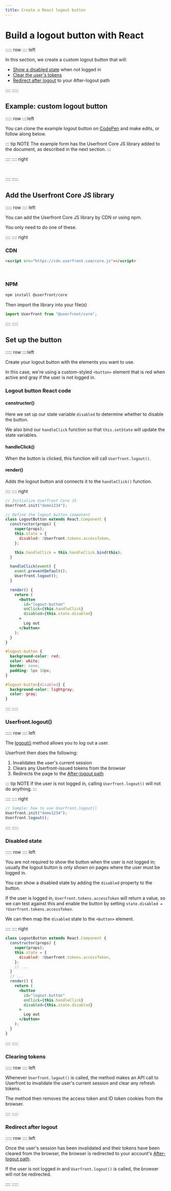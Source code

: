 ```yaml
---
title: Create a React logout button
---
```


<toolkit-breadcrumb />

# Build a logout button with React

::::: row
:::: left

In this section, we create a custom logout button that will:

- [Show a disabled state](#disabled-state) when not logged in
- [Clear the user's tokens](#clearing-tokens)
- [Redirect after logout](#redirect-after-logout) to your After-logout path

::::
:::::

## Example: custom logout button

::::: row
::::left

You can clone the example logout button on [CodePen](https://codepen.io/userfront/pen/yLbBBeq) and make edits, or follow along below.

::: tip NOTE
The example form has the Userfront Core JS library added to the document, as described in the next section.
:::

::::
:::: right

<br/>
<codepen title="Build a logout button with React" slug="yLbBBeq"/>

::::
:::::

## Add the Userfront Core JS library

::::: row
:::: left

You can add the Userfront Core JS library by CDN or using npm.

You only need to do one of these.

::::
:::: right

### CDN

```html
<script src="https://cdn.userfront.com/core.js"></script>
```

<br>

### NPM

```sh
npm install @userfront/core
```

Then import the library into your file(s)

```js
import Userfront from "@userfront/core";
```

::::
:::::

## Set up the button

::::: row
::::left

Create your logout button with the elements you want to use.

In this case, we're using a custom-styled `<button>` element that is red when active and gray if the user is not logged in.

### Logout button React code

#### constructor()

Here we set up our state variable `disabled` to determine whether to disable the button.

We also bind our `handleClick` function so that `this.setState` will update the state variables.

#### handleClick()

When the button is clicked, this function will call `Userfront.logout()`.

#### render()

Adds the logout button and connects it to the `handleClick()` function.

::::
:::: right

```jsx
// Initialize Userfront Core JS
Userfront.init("demo1234");

// Define the logout button component
class LogoutButton extends React.Component {
  constructor(props) {
    super(props);
    this.state = {
      disabled: !Userfront.tokens.accessToken,
    };

    this.handleClick = this.handleClick.bind(this);
  }

  handleClick(event) {
    event.preventDefault();
    Userfront.logout();
  }

  render() {
    return (
      <button
        id="logout-button"
        onClick={this.handleClick}
        disabled={this.state.disabled}
      >
        Log out
      </button>
    );
  }
}
```

```css
#logout-button {
  background-color: red;
  color: white;
  border: none;
  padding: 5px 10px;
}

#logout-button[disabled] {
  background-color: lightgray;
  color: gray;
}
```

::::
:::::

### Userfront.logout()

::::: row
:::: left

The [logout()](/docs/js.html#logout-options) method allows you to log out a user.

Userfront then does the following:

1. Invalidates the user's current session
2. Clears any Userfront-issued tokens from the browser
3. Redirects the page to the [After-logout path](/guide/glossary.html#after-logout-path)

::: tip NOTE
If the user is not logged in, calling `Userfront.logout()` will not do anything.
:::

::::
:::: right

```js
// Sample: how to use Userfront.logout()
Userfront.init("demo1234");
Userfront.logout();
```

::::
:::::

### Disabled state

::::: row
:::: left

You are not required to show the button when the user is not logged in; usually the logout button is only shown on pages where the user must be logged in.

You can show a disabled state by adding the `disabled` property to the button.

If the user is logged in, `Userfront.tokens.accessToken` will return a value, so we can test against this and enable the button by setting `state.disabled = !Userfront.tokens.accessToken`.

We can then map the `disabled` state to the `<button>` element.

::::
:::: right

```jsx {5,15}
class LogoutButton extends React.Component {
  constructor(props) {
    super(props);
    this.state = {
      disabled: !Userfront.tokens.accessToken,
    };
    // ...
  }
  // ...
  render() {
    return (
      <button
        id="logout-button"
        onClick={this.handleClick}
        disabled={this.state.disabled}
      >
        Log out
      </button>
    );
  }
}
```

::::
:::::

### Clearing tokens

::::: row
:::: left

Whenever `Userfront.logout()` is called, the method makes an API call to Userfront to invalidate the user's current session and clear any refresh tokens.

The method then removes the access token and ID token cookies from the browser.

::::
:::::

### Redirect after logout

::::: row
:::: left

Once the user's session has been invalidated and their tokens have been cleared from the browser, the browser is redirected to your account's [After-logout path](/guide/glossary.html#after-logout-path).

If the user is not logged in and `Userfront.logout()` is called, the browser will not be redirected.

::::
:::::
